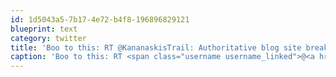 ```yaml
---
id: 1d5043a5-7b17-4e72-b4f8-196896829121
blueprint: text
category: twitter
title: 'Boo to this: RT @KananaskisTrail: Authoritative blog site breaks news of Kananaskis Via Ferrata http://j.mp/cjiyC3'
caption: 'Boo to this: RT <span class="username username_linked">@<a href="https://twitter.com/KananaskisTrail" title="Tony Daffern">KananaskisTrail</a></span>: Authoritative blog site breaks news of Kananaskis Via Ferrata http://j.mp/cjiyC3'
---
```


